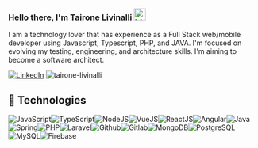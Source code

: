### Hello there, I'm Tairone Livinalli <img src="https://user-images.githubusercontent.com/1303154/88677602-1635ba80-d120-11ea-84d8-d263ba5fc3c0.gif" width="24px" alt="hi">

I am a technology lover that has experience as a Full Stack web/mobile developer using Javascript, Typescript, PHP, and JAVA.
I'm focused on evolving my testing, engineering, and architecture skills.
I'm aiming to become a software architect.

<!--linkedin tag-->
[![LinkedIn](https://img.shields.io/badge/LinkedIn-%230077B5.svg?&style=flat-square&logo=linkedin&logoColor=white)](https://linkedin.com/in/tairone-livinalli) <img src="https://komarev.com/ghpvc/?username=tairone-livinalli&color=brightgreen" alt="tairone-livinalli" />

## :wrench: Technologies

![JavaScript](https://img.icons8.com/color/30/javascript.png)![TypeScript](https://img.icons8.com/color/30/typescript.png)![NodeJS](https://img.icons8.com/color/30/nodejs.png)![VueJS](https://img.icons8.com/color/30/vue-js.png)![ReactJS](https://img.icons8.com/color/30/react-native.png)![Angular](https://img.icons8.com/color/30/angularjs.png)![Java](https://img.icons8.com/?size=512&id=13679&format=png)![Spring](https://img.icons8.com/color/30/000000/spring-logo.png)![PHP](https://img.icons8.com/officel/30/000000/php-logo.png)![Laravel](https://img.icons8.com/fluent/30/000000/laravel.png)![Github](https://img.icons8.com/material-outlined/30/github.png)![Gitlab](https://img.icons8.com/color/30/gitlab.png)![MongoDB](https://img.icons8.com/color/30/000000/mongodb.png)![PostgreSQL](https://img.icons8.com/color/30/000000/postgreesql.png)![MySQL](https://img.icons8.com/color/30/000000/mysql-logo.png)![Firebase](https://img.icons8.com/color/30/000000/firebase.png)
